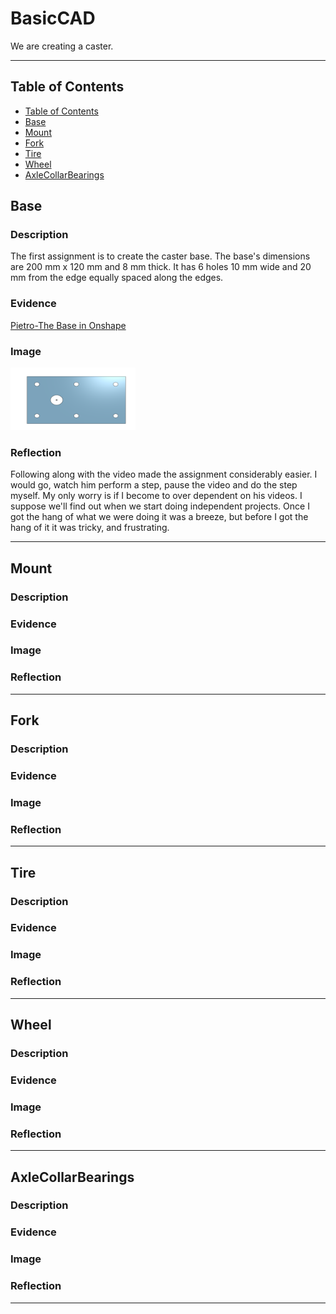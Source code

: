# BasicCAD

We are creating a caster.

---
## Table of Contents
* [Table of Contents](#Table-of-Contents)
* [Base](#Base)
* [Mount](#Mount)
* [Fork](#Fork)
* [Tire](#Tire)
* [Wheel](#Wheel)
* [AxleCollarBearings](#AxleCollarBearings)

## Base

### Description

The first assignment is to create the caster base.  The base's dimensions are 200 mm x 120 mm and 8 mm thick.  It has 6 holes 10 mm wide and 20 mm from the edge equally spaced along the edges.

### Evidence
[Pietro-The Base in Onshape](https://cvilleschools.onshape.com/documents/21da3990e30baedae950a0df/w/8a17235b57a33920783b2315/e/4b033c503785059520d84eaa)

### Image

<img src="Images/Base.png" alt="TheBase" width="200" height="100">

### Reflection

Following along with the video made the assignment considerably easier. I would go, watch him perform a step, pause the video and do the step myself. My only worry is if I become to over dependent on his videos. I suppose we'll find out when we start doing independent projects. Once I got the hang of what we were doing it was a breeze, but before I got the hang of it it was tricky, and frustrating. 

---


## Mount

### Description

### Evidence

### Image

### Reflection

---


## Fork

### Description

### Evidence

### Image

### Reflection

---


## Tire

### Description

### Evidence

### Image

### Reflection

---


## Wheel

### Description

### Evidence

### Image

### Reflection

---


## AxleCollarBearings

### Description

### Evidence

### Image

### Reflection

---
